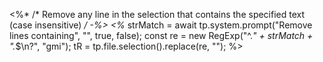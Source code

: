 <%* /* Remove any line in the selection that contains the specified text (case insensitive) */ -%>
<%*
strMatch = await tp.system.prompt("Remove lines containing", "", true, false);
const re = new RegExp("^.*" + strMatch + ".*$\n?", "gmi");
tR = tp.file.selection().replace(re, "");
%>